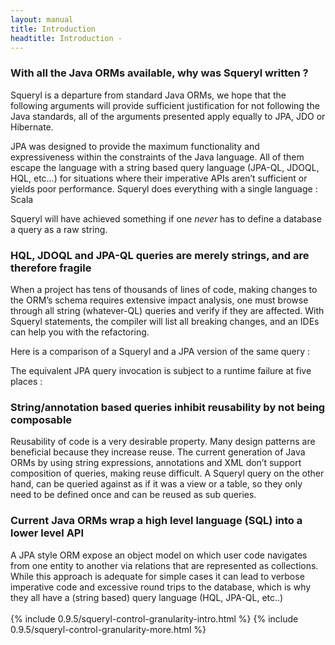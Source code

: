 ```yaml
---
layout: manual
title: Introduction
headtitle: Introduction -
---
```


### With all the Java ORMs available, why was Squeryl written ?

Squeryl is a departure from standard Java ORMs, we hope that the
following arguments will provide sufficient justification for not
following the Java standards, all of the arguments presented apply
equally to JPA, JDO or Hibernate.

JPA was designed to provide the maximum functionality and expressiveness
within the constraints of the Java language. All of them escape the
language with a string based query language (JPA-QL, JDOQL, HQL, etc…)
for situations where their imperative APIs aren’t sufficient or yields
poor performance. Squeryl does everything with a single language : Scala

Squeryl will have achieved something if one *never* has to define a
database a query as a raw string.

### HQL, JDOQL and JPA-QL queries are merely strings, and are therefore fragile

When a project has tens of thousands of lines of code, making changes to
the ORM’s schema requires extensive impact analysis, one must browse
through all string (whatever-QL) queries and verify if they are
affected. With Squeryl statements, the compiler will list all breaking
changes, and an IDEs can help you with the refactoring.

Here is a comparison of a Squeryl and a JPA version of the same query :

<script type="syntaxhighlighter" class="brush: scala">

//All is validated at compile time here :

var avg: Option\[Float\] = // The compiler ‘knows’ that this query
returns an Option\[Float\]  
from(grades)(g =\>  
// mathId has to by type compatible with g.subjectId to compile  
where(g.subjectId === mathId)  
compute(avg(g.scoreInPercentage))  
)

</script>
<!--
// partial select :
var name =
  from(students)(s =>
    where(s.id === idOfStudent)
    select(s.firstName)
  )
-->

The equivalent JPA query invocation is subject to a runtime failure at
five places :

<script type="syntaxhighlighter" class="brush: java">
// Equivalent JPA query  
Query q = entityManager.createQuery(  
//We’ll get an SQLException if there’s a typo here :  
“SELECT AVG (g.scoreInPercentage) FROM Grades g where g.subjectId =
:subjectId”);

// a runtime exception if mathId is of the wrong type  
q.setParameter(1, mathId); // or if 1 is not the right index

// ClassCastExeption possible  
Number avg = (Number) q.getSingleResult();

// NullPointerException if the query returns null  
//(ex.: if there are no math Grades in the table)  
avg.floatValue();  

</script>

### String/annotation based queries inhibit reusability by not being composable

Reusability of code is a very desirable property. Many design patterns
are beneficial because they increase reuse. The current generation of
Java ORMs by using string expressions, annotations and XML don’t support
composition of queries, making reuse difficult. A Squeryl query on the
other hand, can be queried against as if it was a view or a table, so
they only need to be defined once and can be reused as sub queries.

### Current Java ORMs wrap a high level language (SQL) into a lower level API

A JPA style ORM expose an object model on which user code navigates from
one entity to another via relations that are represented as collections.
While this approach is adequate for simple cases it can lead to verbose
imperative code and excessive round trips to the database, which is why
they all have a (string based) query language (HQL, JPA-QL, etc..)  
<a name='squeryl-control-granularity-more'></a>  
{% include 0.9.5/squeryl-control-granularity-intro.html %} 
{% include 0.9.5/squeryl-control-granularity-more.html %}
